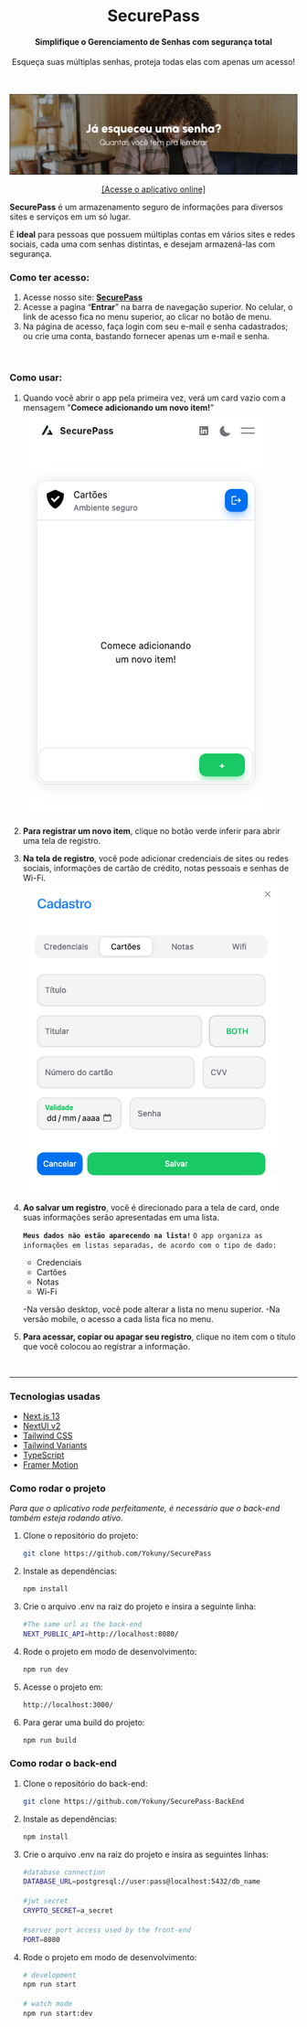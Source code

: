 
<h1 align="center">
SecurePass
</h1>
<h4 align="center">
Simplifique o Gerenciamento de Senhas com segurança total
</h4>
<div align="center">
Esqueça suas múltiplas senhas, proteja todas elas com apenas um acesso!
</div>
<br>
<br>

[![first-banner.png](./public/first-banner.png)](https://secure-pass-yokuny.vercel.app/)

<div align="center">

[[Acesse o aplicativo online]](https://secure-pass-yokuny.vercel.app/)

</div>

**SecurePass** é um armazenamento seguro de informações para diversos sites e serviços em um só lugar.

É **ideal** para pessoas que possuem múltiplas contas em vários sites e redes sociais, cada uma com senhas distintas, e desejam armazená-las com segurança.
<br>

### Como ter acesso:

1. Acesse nosso site: **[SecurePass](https://secure-pass-yokuny.vercel.app/login)**
2. Acesse a pagina “**Entrar**” na barra de navegação superior.
No celular, o link de acesso fica no menu superior, ao clicar no botão de menu.
3. Na página de acesso, faça login com seu e-mail e senha cadastrados; ou crie uma conta, bastando fornecer apenas um e-mail e senha.
<br>


### **Como usar:**

1. Quando você abrir o app pela primeira vez, verá um card vazio com a mensagem "**Comece adicionando um novo item!**”
![first-acess.png](./public/first-acess.png)

2. **Para registrar um novo item**, clique no botão verde inferir para abrir uma tela de registro.

3. **Na tela de registro**, você pode adicionar credenciais de sites ou redes sociais, informações de cartão de crédito, notas pessoais e senhas de Wi-Fi.
![register-card.png](./public/register-card.png)


4. **Ao salvar um registro**, você é direcionado para a tela de card, onde suas informações serão apresentadas em uma lista.
    <br>

    <b>`Meus dados não estão aparecendo na lista!`</b>
    `O app organiza as informações em listas separadas, de acordo com o tipo de dado:`
    
    - Credenciais
    - Cartões
    - Notas
    - Wi-Fi
    
    -Na versão desktop, você pode alterar a lista no menu superior.
    -Na versão mobile, o acesso a cada lista fica no menu.
    <br>    
5. **Para acessar, copiar ou apagar seu registro**, clique no item com o título que você colocou ao registrar a informação.
<br>

<hr>

### **Tecnologias usadas**

- [Next.js 13](https://nextjs.org/docs/getting-started)
- [NextUI v2](https://nextui.org/)
- [Tailwind CSS](https://tailwindcss.com/)
- [Tailwind Variants](https://tailwind-variants.org)
- [TypeScript](https://www.typescriptlang.org/)
- [Framer Motion](https://www.framer.com/motion/)

### **Como rodar o projeto**

_Para que o aplicativo rode perfeitamente, é necessário que o back-end também esteja rodando ativo._

1. Clone o repositório do projeto:
    ```bash
    git clone https://github.com/Yokuny/SecurePass
    ```
2. Instale as dependências:
    ```bash
    npm install
    ```
3. Crie o arquivo .env na raiz do projeto e insira a seguinte linha:
    ```bash
    #The same url as the back-end
    NEXT_PUBLIC_API=http://localhost:8080/
    ```
4. Rode o projeto em modo de desenvolvimento:
    ```bash
    npm run dev
    ```
5. Acesse o projeto em:
    ```bash
    http://localhost:3000/
    ```
6. Para gerar uma build do projeto:
    ```bash
    npm run build
    ```

### **Como rodar o back-end**

1. Clone o repositório do back-end:
    ```bash
    git clone https://github.com/Yokuny/SecurePass-BackEnd
    ```
2. Instale as dependências:
    ```bash
    npm install
    ```
3. Crie o arquivo .env na raiz do projeto e insira as seguintes linhas:
    ```bash
    #database connection
    DATABASE_URL=postgresql://user:pass@localhost:5432/db_name

    #jwt secret
    CRYPTO_SECRET=a_secret

    #server port access used by the front-end
    PORT=8080
    ```
4. Rode o projeto em modo de desenvolvimento:
    ```bash
    # development
    npm run start

    # watch mode
    npm run start:dev
    ```